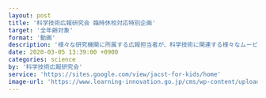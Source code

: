 ```yaml
---
layout: post
title: '科学技術広報研究会 臨時休校対応特別企画'
target: '全年齢対象'
format: '動画'
description: '様々な研究機関に所属する広報担当者が、科学技術に関連する様々なムービーをピックアップ。'
date: 2020-03-05 13:39:00 +0900
categories: science
by: '科学技術広報研究会'
service: 'https://sites.google.com/view/jacst-for-kids/home'
image-url: 'https://www.learning-innovation.go.jp/cms/wp-content/uploads/2020/03/jacst-for-kids.png'
---
```

